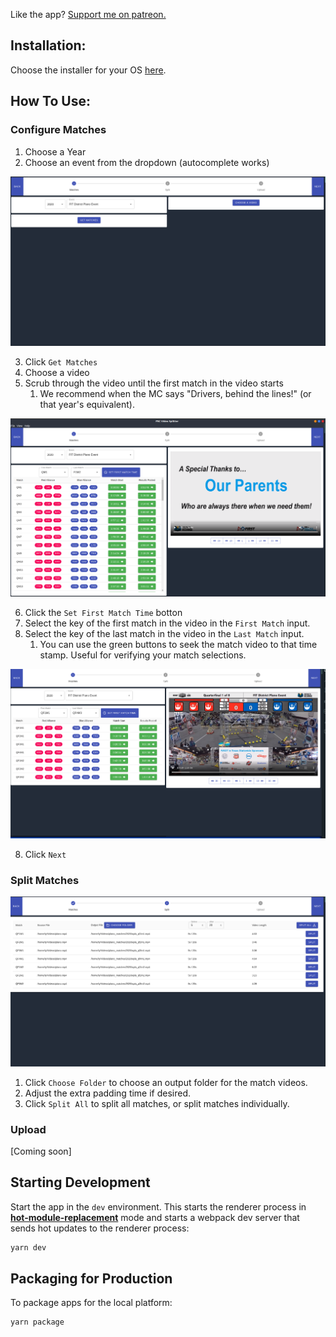 Like the app?  [Support me on patreon.](https://www.patreon.com/tytremblay)

## Installation:

Choose the installer for your OS [here](https://github.com/tytremblay/frc-video-splitter-3/releases/tag/v0.0.10).

## How To Use:

### Configure Matches

1. Choose a Year
2. Choose an event from the dropdown (autocomplete works)

![Choose an event](resources/readme/chooseEvent.png)

3. Click `Get Matches`
4. Choose a video
5. Scrub through the video until the first match in the video starts
   1. We recommend when the MC says "Drivers, behind the lines!" (or that year's equivalent).

![Choose a video](resources/readme/chooseVideo.png)

6. Click the `Set First Match Time` botton
7. Select the key of the first match in the video in the `First Match` input.
8. Select the key of the last match in the video in the `Last Match` input.
   1. You can use the green buttons to seek the match video to that time stamp. Useful for verifying your match selections.

![Choose a video](resources/readme/firstAndLastMatch.png)

8. Click `Next`

### Split Matches

![Split Matches](resources/readme/split.png)

1. Click `Choose Folder` to choose an output folder for the match videos.
2. Adjust the extra padding time if desired.
3. Click `Split All` to split all matches, or split matches individually.

### Upload

[Coming soon]

## Starting Development

Start the app in the `dev` environment. This starts the renderer process in [**hot-module-replacement**](https://webpack.js.org/guides/hmr-react/) mode and starts a webpack dev server that sends hot updates to the renderer process:

```bash
yarn dev
```

## Packaging for Production

To package apps for the local platform:

```bash
yarn package
```
